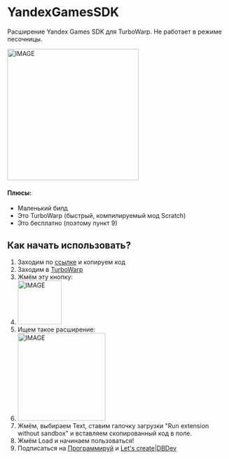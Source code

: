 # YandexGamesSDK
Расширение Yandex Games SDK для TurboWarp. Не работает в режиме песочницы.

<img src="https://private-user-images.githubusercontent.com/156839189/393233451-e0dc62cd-81a2-4248-9233-a8f3a4e576cf.png?jwt=eyJhbGciOiJIUzI1NiIsInR5cCI6IkpXVCJ9.eyJpc3MiOiJnaXRodWIuY29tIiwiYXVkIjoicmF3LmdpdGh1YnVzZXJjb250ZW50LmNvbSIsImtleSI6ImtleTUiLCJleHAiOjE3NDEyNTMzOTMsIm5iZiI6MTc0MTI1MzA5MywicGF0aCI6Ii8xNTY4MzkxODkvMzkzMjMzNDUxLWUwZGM2MmNkLTgxYTItNDI0OC05MjMzLWE4ZjNhNGU1NzZjZi5wbmc_WC1BbXotQWxnb3JpdGhtPUFXUzQtSE1BQy1TSEEyNTYmWC1BbXotQ3JlZGVudGlhbD1BS0lBVkNPRFlMU0E1M1BRSzRaQSUyRjIwMjUwMzA2JTJGdXMtZWFzdC0xJTJGczMlMkZhd3M0X3JlcXVlc3QmWC1BbXotRGF0ZT0yMDI1MDMwNlQwOTI0NTNaJlgtQW16LUV4cGlyZXM9MzAwJlgtQW16LVNpZ25hdHVyZT1iYTMyMTJkYWRkOWFkNTZjMjcwZWIwYTRjZTU1YzAyNjBjZDY2YTNlMjEzNmVmM2EyNWQ2OWYwZWYwMmU1YjE1JlgtQW16LVNpZ25lZEhlYWRlcnM9aG9zdCJ9.ceR6FJsDm3RsKXVEQRDZKa6rc8ZLQ2a9Q5XDB9m_ZsU" alt="IMAGE" width="300"/>

#### Плюсы:
 + Маленький билд
 + Это TurboWarp (быстрый, компилируемый мод Scratch)
 + Это бесплатно (поэтому пункт 9)

## Как начать использовать?
1. Заходим по [ссылке](https://raw.githubusercontent.com/NewEngineSystem/Yandex-Games-SDK-Scratch/main/plugin.js) и копируем код
2. Заходим в [TurboWarp](https://turbowarp.org/editor)
3. Жмём эту кнопку:
4. <img src="https://raw.githubusercontent.com/NewEngineSystem/Yandex-Games-SDK-Scratch/main/extension%2B.png" 
 alt="IMAGE" width="100"/>
5. Ищем такое расширение:
6. <img src="https://raw.githubusercontent.com/NewEngineSystem/Yandex-Games-SDK-Scratch/main/extension.png" 
 alt="IMAGE" width="200"/>
7. Жмём, выбираем Text, ставим галочку загрузки "Run extension without sandbox" и вставляем скопированный код в поле.
8. Жмём Load и начинаем пользоваться!
9. Подписаться на [Программируй](https://t.me/creative_programmer) и [Let's create|DBDev](https://t.me/DBDev_IT_channel)
